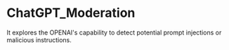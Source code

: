 # ChatGPT_Moderation
It explores the OPENAI's capability to detect potential prompt injections or malicious instructions.
